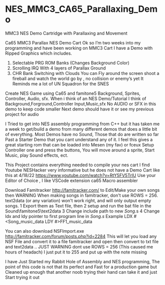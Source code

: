 # NES_MMC3_CA65_Parallaxing_Demo
 MMC3 NES Demo Cartridge with Parallaxing and Movement
 
 Ca65 MMC3 Parallax NES Demo Cart 
Ok so I’m two weeks into my programming and have been working on MMC3 Cart
I have a Demo with Ripped Graphics which includes. 
1. Selectable PRG ROM Banks (Changes Background Color)
2. Scrolling IRQ With 4 layers of Parallax Ground 
3. CHR Bank Switching with Clouds 
You can Fly around the screen shoot a fireball and watch the world go by , no collision or enemy’s yet 
It Reminds me a lot of UN Squadron for the SNES 

Create NES Game using Ca65 and famitone5 Background, Sprites, Controller, Audio, sfx. 
When i think of an NES Demo/Tutorial I think of Background,Forground,Controller Input,Music,sfx 
No AUDIO or SFX in this demo to keep code smaller Next demo should have it or see my previous project for audio 

I Tried to get into NES assembly programming from C++ but it has taken me a week to get/build a demo from many different demos that does a little bit of everything. 
Most Demos have no Sound, Those that do are written so far Past a Starter Demo that you cant understand any of it. 
I feel this gives a great starting rom that can be loaded into Mesen (my fav) or fceux 
Setup Controller one and press the buttons, You will move around a sprite, Start Music, play Sound effects, ect. 

This Project contains everything needed to compile your nes cart 
I find Youtube NESHacker very informative but he does not have a Demo Cart like this at 4/18/22
https://www.youtube.com/watch?v=RtY5FV5TrIU
Use your Editor of Choice , I like VSCode extension ca65 Macro assembler 


Download Famitracker http://famitracker.com/ to Edit/Make your own songs then 
WARNING When making songs in famitracker, don't use ROWS = 256. text2data (or any variation) won't work right, and will only output empty songs.
1 Export them as Text file, then 
2 setup and run the bat file in the Sound\famitone5\text2data 
3 Change include path to new *Song*.s
4 Change ldx and ldy pointer to first program line in *Song.s* 
Example 
LDX #<Song_music_data
LDY #>FF1_music_data

You can also download NSFImport.exe http://famitracker.com/forum/posts.php?id=2284 This will let you load any NSF File and convert it to a file famitracker and open then convert to txt file and text2data .. JUST WARNING dont use ROWS = 256 (This caused me hours of headach) I just put it to 255 and put up with the note missing 

I have Just Started my Rabbit Hole of Assembly and NES programming, The point of this code is not that its perfect and Fast for a production game but Cleaned up enough that another noob trying their hand can take it and just Start trying it out 


